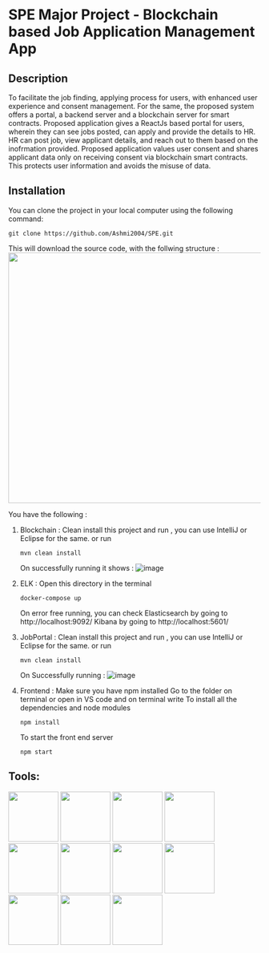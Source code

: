 # SPE Major Project - Blockchain based Job Application Management App

## Description

To facilitate the job finding, applying process for users, with enhanced user experience and consent management. For the same, the proposed system offers a portal, a backend server and a blockchain server for smart contracts. 
Proposed application gives a ReactJs based portal for users, wherein they can see jobs posted, can apply and provide the details to HR. HR can post job, view applicant details, and reach out to them based on the inofrmation provided. 
Proposed application values user consent and shares applicant data only on receiving consent via blockchain smart contracts. This protects user information and avoids the misuse of data. 

## Installation 
You can clone the project in your local computer using the following command: 
```
git clone https://github.com/Ashmi2004/SPE.git

```
This will download the source code, with the follwing structure : 
<img src="https://github.com/Ashmi2004/SPE/assets/54304633/ed172071-f2db-4b92-a625-8667d4978f61" width="700" height="500">

You have the following : 
1. Blockchain :
   Clean install this project and run , you can use IntelliJ or Eclipse for the same.
   or run
   ```
   mvn clean install
   
   ```

   On successfully running it shows :
   ![image](https://github.com/Ashmi2004/SPE/assets/54304633/c5a6161c-ab7d-4359-84d6-c293ab0ee171)

3. ELK :
   Open this directory in the terminal
    ```
   docker-compose up
    
    ```
   On error free running, you can check
   Elasticsearch by going to http://localhost:9092/
   Kibana by going to http://localhost:5601/
   
5. JobPortal :
   Clean install this project and run , you can use IntelliJ or Eclipse for the same.
   or run
   ```
   mvn clean install

   ```
   On Successfully running :
   ![image](https://github.com/Ashmi2004/SPE/assets/54304633/41b62d33-54f5-434f-af9c-64d25f5da007)

7. Frontend :
   Make sure you have npm installed
   Go to the folder on terminal or open in VS code and on terminal write
   To install all the dependencies and node modules
   ```
   npm install

   ```
   To start the front end server
   ```
   npm start
   ```





## Tools: 
<img src="https://github.com/Ashmi2004/SPE/assets/54304633/04a79765-1f08-402e-9c2a-213cf4cfa326" width="100" height="100"/>
<img src="https://github.com/Ashmi2004/SPE/assets/54304633/5110e3aa-07ce-4419-ab21-f78bc4f578df" width="100" height="100"/>
<img src="https://github.com/Ashmi2004/SPE/assets/54304633/aa81f1b0-d437-47b5-a8e5-93cc010cc32a" width="100" height="100"/>
<img src="https://github.com/Ashmi2004/SPE/assets/54304633/60de5e1c-ae13-42d3-9269-4ee29ec0ef3d" width="100" height="100"/>
<img src="https://github.com/Ashmi2004/SPE/assets/54304633/934f881a-9c45-46ec-8eb9-01d4b6754fb8" width="100" height="100"/>
<img src="https://github.com/Ashmi2004/SPE/assets/54304633/b59816fe-583b-4418-a188-17fed9f9d7dd" width="100" height="100"/>
<img src="https://github.com/Ashmi2004/SPE/assets/54304633/1bb6532b-6505-4944-9999-4874e238f2a1" width="100" height="100"/>
<img src="https://github.com/Ashmi2004/SPE/assets/54304633/bebcbd1a-673e-447a-86e0-bd421741ecd2" width="100" height="100"/>
<img src="https://github.com/Ashmi2004/SPE/assets/54304633/da6cb022-a930-4db2-be4b-e32ed150490a" width="100" height="100"/>
<img src="https://github.com/Ashmi2004/SPE/assets/54304633/592d1ed8-3ec5-484a-aeb0-f35af9b5133e" width="100" height="100"/>
<img src="https://github.com/Ashmi2004/SPE/assets/54304633/4f5018a2-57fa-41c2-a6f5-8177c5cd2afe" width="100" height="100"/>

 

